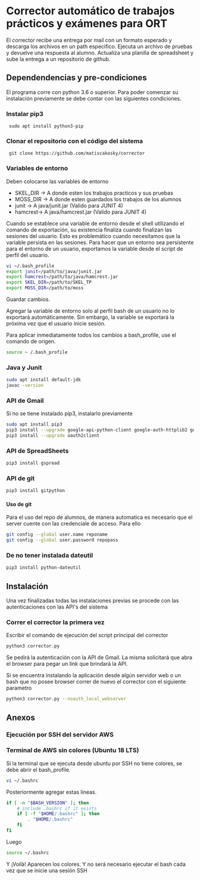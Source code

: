 # Corrector automático de trabajos prácticos y exámenes para ORT
El corrector recibe una entrega por mail con un formato esperado y descarga los archivos en un path especifico. Ejecuta un archivo de pruebas y devuelve una respuesta al alumno. Actualiza una planilla de spreadsheet y sube la entrega a un repositorio de github.


## Dependendencias y pre-condiciones
El programa corre con python 3.6 o superior. Para poder comenzar su instalación previamente se debe contar con las siguientes condiciones.
### Instalar pip3
``` sudo apt install python3-pip```

### Clonar el repositorio con el código del sistema
``` git clone https://github.com/matiscakosky/corrector```

### Variables de entorno
Deben colocarse las variables de entorno
* SKEL_DIR -> A donde esten los trabajos practicos y sus pruebas 
* MOSS_DIR -> A donde esten guardados los trabajos de los alumnos
* junit -> A java/junit.jar (Valido para JUNIT 4) 
* hamcrest-> A java/hamcrest.jar (Valido para JUNIT 4)

Cuando se establece una variable de entorno desde el shell utilizando el comando de exportación, su existencia finaliza cuando finalizan las sesiones del usuario. Esto es problemático cuando necesitamos que la variable persista en las sesiones. Para hacer que un entorno sea persistente para el entorno de un usuario, exportamos la variable desde el script de perfil del usuario.

```bash
vi ~/.bash_profile
export junit=/path/to/java/junit.jar
export hamcrest=/path/to/java/hamcrest.jar
export SKEL_DIR=/path/to/SKEL_TP
export MOSS_DIR=/path/to/moss

```
Guardar cambios.

Agregar la variable de entorno solo al perfil bash de un usuario no lo exportará automáticamente. Sin embargo, la variable se exportará la próxima vez que el usuario inicie sesión.

Para aplicar inmediatamente todos los cambios a bash_profile, use el comando de origen.
```bash
source ~ /.bash_profile
```

### Java y Junit
```bash
sudo apt install default-jdk 
javac -version
```
### API de Gmail
Si no se tiene instalado pip3, instalarlo previamente 
```bash
sudo apt install pip3
pip3 install --upgrade google-api-python-client google-auth-httplib2 google-auth-oauthlib
pip3 install --upgrade oauth2client 
```
### API de SpreadSheets
```bash
pip3 install gspread
```
### API de git
```bash
pip3 install gitpython
```
#### Uso de git
Para el uso del repo de alumnos, de manera automatica es necesario que el server cuente con las credenciale de acceso. Para ello
```bash
git config --global user.name reponame
git config --global user.password repopass
```

### De no tener instalada dateutil
```bash
pip3 install python-dateutil
```

## Instalación
Una vez finalizadas todas las instalaciones previas se procede con las autenticaciones con las API's del sistema

### Correr el corrector la primera vez
Escribir el comando de ejecución del script principal del corrector
```bash
python3 corrector.py
```

Se pedirá la autenticación con la API de Gmail. La misma solicitará que abra el browser para pegar un link que brindará la API.

Si se encuentra instalando la aplicación desde algún servidor web o un bash que no posee browser correr de nuevo el corrector con el siguiente parametro 
```bash
python3 corrector.py --noauth_local_webserver
```


## Anexos
### Ejecución por SSH del servidor AWS
### Terminal de AWS sin colores (Ubuntu 18 LTS)
Si la terminal que se ejecuta desde ubuntu por SSH no tiene colores, se debe abrir el bash_profile.
```bash
vi ~/.bashrc
```
Posteriormente agregar estas lineas.
```bash
if [ -n "$BASH_VERSION" ]; then
    # include .bashrc if it exists
    if [ -f "$HOME/.bashrc" ]; then
        . "$HOME/.bashrc"
    fi
fi
```
Luego
```bash
source ~/.bashrc
```
Y ¡Voilà! Aparecen los colores. Y no será necesario ejecutar el bash cada vez que se inicie una sesión SSH

